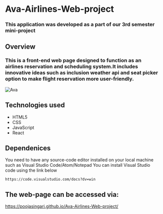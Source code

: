 # Ava-Airlines-Web-project
### This application was developed as a part of our 3rd semester mini-project
## Overview
### This is a front-end web page designed to function as an airlines reservation and scheduling system.It includes innovative ideas such as inclusion weather api and seat picker option to make flight reservation more user-friendly.
![Ava](https://user-images.githubusercontent.com/95527606/155869923-f214549d-1bab-4652-9c7f-e299bd9fffdc.png)




## Technologies used

* HTML5
* CSS
* JavaScript
* React 
## Dependenices
You need to have any source-code editor installed on your local machine such as Visual Studio Code/Atom/Notepad
You can install Visual Studio code using the link below
```
https://code.visualstudio.com/docs?dv=win 
```
## The web-page can be accessed via:

 https://poojasingari.github.io/Ava-Airlines-Web-project/
  
